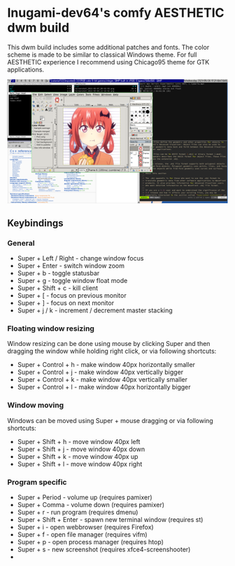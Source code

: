 # Inugami-dev64's comfy AESTHETIC dwm build

This dwm build includes some additional patches and fonts. The color scheme 
is made to be similar to classical Windows theme. For full AESTHETIC 
experience I recommend using Chicago95 theme for GTK applications.

![](demo.png)

## Keybindings

### General

* Super + Left / Right - change window focus  
* Super + Enter - switch window zoom  
* Super + b - toggle statusbar
* Super + g - toggle window float mode  
* Super + Shift + c - kill client
* Super + [ - focus on previous monitor  
* Super + ] - focus on next monitor  
* Super + j / k - increment / decrement master stacking


### Floating window resizing

Window resizing can be done using mouse by clicking Super and then dragging the window
while holding right click, or via following shortcuts:  

* Super + Control + h - make window 40px horizontally smaller  
* Super + Control + j - make window 40px vertically bigger  
* Super + Control + k - make window 40px vertically smaller  
* Super + Control + l - make window 40px horizontally bigger  


### Window moving

Windows can be moved using Super + mouse dragging or via following shortcuts:  

* Super + Shift + h - move window 40px left
* Super + Shift + j - move window 40px down
* Super + Shift + k - move window 40px up
* Super + Shift + l - move window 40px right


### Program specific

* Super + Period - volume up (requires pamixer)  
* Super + Comma - volume down (requires pamixer)  
* Super + r - run program (requires dmenu)
* Super + Shift + Enter - spawn new terminal window (requires st)  
* Super + i - open webbrowser (requires Firefox)  
* Super + f - open file manager (requires vifm)  
* Super + p - open process manager (requires htop)
* Super + s - new screenshot (requires xfce4-screenshooter)
* 
